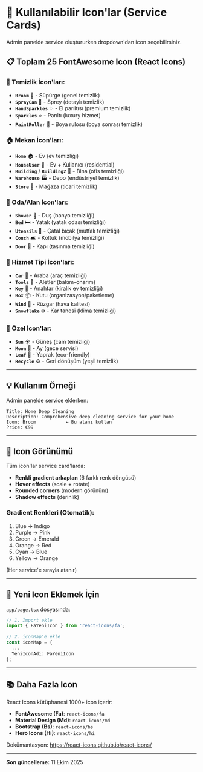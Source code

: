 # 🎨 Kullanılabilir Icon'lar (Service Cards)

Admin panelde service oluştururken dropdown'dan icon seçebilirsiniz.

## 📋 Toplam 25 FontAwesome Icon (React Icons)

### 🧹 Temizlik İcon'ları:
- **`Broom`** 🧹 - Süpürge (genel temizlik)
- **`SprayCan`** 🧴 - Sprey (detaylı temizlik)
- **`HandSparkles`** ✨ - El parıltısı (premium temizlik)
- **`Sparkles`** ⭐ - Parıltı (luxury hizmet)
- **`PaintRoller`** 🎨 - Boya rulosu (boya sonrası temizlik)

### 🏠 Mekan İcon'ları:
- **`Home`** 🏠 - Ev (ev temizliği)
- **`HouseUser`** 🏡 - Ev + Kullanıcı (residential)
- **`Building`** / **`Building2`** 🏢 - Bina (ofis temizliği)
- **`Warehouse`** 🏭 - Depo (endüstriyel temizlik)
- **`Store`** 🏪 - Mağaza (ticari temizlik)

### 🚿 Oda/Alan İcon'ları:
- **`Shower`** 🚿 - Duş (banyo temizliği)
- **`Bed`** 🛏️ - Yatak (yatak odası temizliği)
- **`Utensils`** 🍴 - Çatal bıçak (mutfak temizliği)
- **`Couch`** 🛋️ - Koltuk (mobilya temizliği)
- **`Door`** 🚪 - Kapı (taşınma temizliği)

### 🚗 Hizmet Tipi İcon'ları:
- **`Car`** 🚗 - Araba (araç temizliği)
- **`Tools`** 🔧 - Aletler (bakım-onarım)
- **`Key`** 🔑 - Anahtar (kiralık ev temizliği)
- **`Box`** 📦 - Kutu (organizasyon/paketleme)
- **`Wind`** 💨 - Rüzgar (hava kalitesi)
- **`Snowflake`** ❄️ - Kar tanesi (klima temizliği)

### 🌿 Özel İcon'lar:
- **`Sun`** ☀️ - Güneş (cam temizliği)
- **`Moon`** 🌙 - Ay (gece servisi)
- **`Leaf`** 🍃 - Yaprak (eco-friendly)
- **`Recycle`** ♻️ - Geri dönüşüm (yeşil temizlik)

---

## 💡 Kullanım Örneği

Admin panelde service eklerken:

```
Title: Home Deep Cleaning
Description: Comprehensive deep cleaning service for your home
Icon: Broom           ← Bu alanı kullan
Price: €99
```

---

## 🎨 Icon Görünümü

Tüm icon'lar service card'larda:
- **Renkli gradient arkaplan** (6 farklı renk döngüsü)
- **Hover effects** (scale + rotate)
- **Rounded corners** (modern görünüm)
- **Shadow effects** (derinlik)

### Gradient Renkleri (Otomatik):
1. Blue → Indigo
2. Purple → Pink
3. Green → Emerald
4. Orange → Red
5. Cyan → Blue
6. Yellow → Orange

(Her service'e sırayla atanır)

---

## 🔧 Yeni Icon Eklemek İçin

`app/page.tsx` dosyasında:

```typescript
// 1. Import ekle
import { FaYeniIcon } from 'react-icons/fa';

// 2. iconMap'e ekle
const iconMap = {
  ...
  YeniIconAdi: FaYeniIcon
};
```

---

## 📚 Daha Fazla Icon

React Icons kütüphanesi 1000+ icon içerir:

- **FontAwesome (Fa)**: `react-icons/fa`
- **Material Design (Md)**: `react-icons/md`
- **Bootstrap (Bs)**: `react-icons/bs`
- **Hero Icons (Hi)**: `react-icons/hi`

Dokümantasyon: https://react-icons.github.io/react-icons/

---

**Son güncelleme:** 11 Ekim 2025

